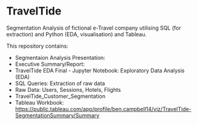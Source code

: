 # TravelTide
Segmentation Analysis of fictional e-Travel company utilising SQL (for extraction) and Python (EDA, visualisation) and Tableau.

This repository contains:
- Segmentaion Analysis Presentation:
- Executive Summary/Report:
- TravelTide EDA Final - Jupyter Notebook: Exploratory Data Analysis (EDA)
- SQL Queries: Extraction of raw data
- Raw Data: Users, Sessions, Hotels, Flights
- TravelTide_Customer_Segmentation
- Tableau Workbook: https://public.tableau.com/app/profile/ben.campbell14/viz/TravelTide-SegmentationSummary/Summary
